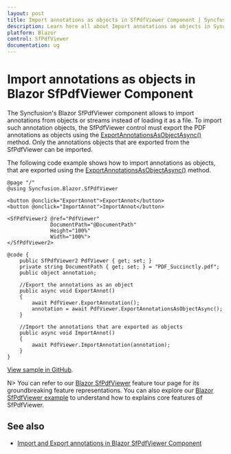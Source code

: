 ```yaml
---
layout: post
title: Import annotations as objects in SfPdfViewer Component | Syncfusion
description: Learn here all about Import annotations as objects in Syncfusion Blazor SfPdfViewer component and more.
platform: Blazor
control: SfPdfViewer
documentation: ug
---
```


# Import annotations as objects in Blazor SfPdfViewer Component

The Syncfusion's Blazor SfPdfViewer component allows to import annotations from objects or streams instead of loading it as a file. To import such annotation objects, the SfPdfViewer control must export the PDF annotations as objects using the [ExportAnnotationsAsObjectAsync()](https://help.syncfusion.com/cr/blazor/Syncfusion.Blazor.SfPdfViewer.PdfViewerBase.html#Syncfusion_Blazor_SfPdfViewer_PdfViewerBase_ExportAnnotationsAsObjectAsync) method. Only the annotations objects that are exported from the SfPdfViewer can be imported.

The following code example shows how to import annotations as objects, that are exported using the [ExportAnnotationsAsObjectAsync()](https://help.syncfusion.com/cr/blazor/Syncfusion.Blazor.SfPdfViewer.PdfViewerBase.html#Syncfusion_Blazor_SfPdfViewer_PdfViewerBase_ExportAnnotationsAsObjectAsync) method.

```cshtml
@page "/"
@using Syncfusion.Blazor.SfPdfViewer

<button @onclick="ExportAnnot">ExportAnnot</button>
<button @onclick="ImportAnnot">ImportAnnot</button>

<SfPdfViewer2 @ref="PdfViewer"
              DocumentPath="@DocumentPath"
              Height="100%"
              Width="100%">
</SfPdfViewer2>

@code {
    public SfPdfViewer2 PdfViewer { get; set; }
    private string DocumentPath { get; set; } = "PDF_Succinctly.pdf";
    public object annotation;

    //Export the annotations as an object
    public async void ExportAnnot()
    {
        await PdfViewer.ExportAnnotation();
        annotation = await PdfViewer.ExportAnnotationsAsObjectAsync();
    }

    //Import the annotations that are exported as objects
    public async void ImportAnnot()
    {
        await PdfViewer.ImportAnnotation(annotation);
    }
}
```

[View sample in GitHub](https://github.com/SyncfusionExamples/blazor-pdf-viewer-examples/tree/master/Annotations/Import-Export/Annotations%20as%20JSON%20object).

N> You can refer to our [Blazor SfPdfViewer](https://www.syncfusion.com/blazor-components/blazor-pdf-viewer) feature tour page for its groundbreaking feature representations. You can also explore our [Blazor SfPdfViewer example](https://blazor.syncfusion.com/demos/pdf-viewer-2/default-functionalities?theme=bootstrap5) to understand how to explains core features of SfPdfViewer.

## See also

* [Import and Export annotations in Blazor SfPdfViewer Component](../annotation/import-export-annotation)